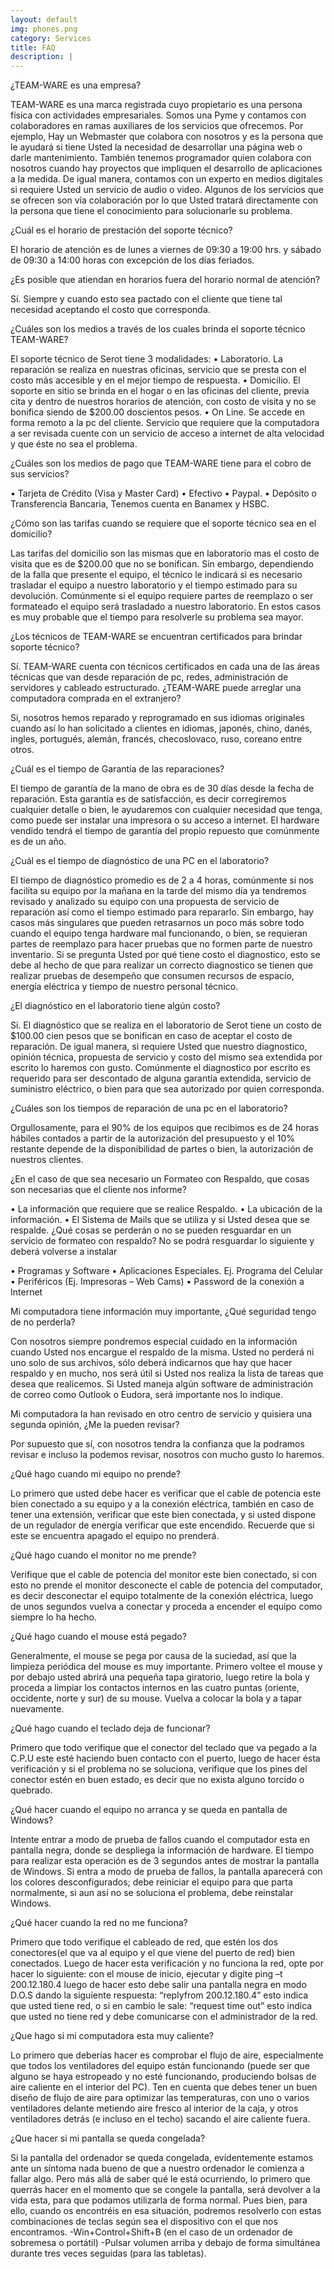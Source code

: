```yaml
---
layout: default
img: phones.png
category: Services
title: FAQ
description: |
---
```


¿TEAM-WARE es una empresa?

  TEAM-WARE es una marca registrada cuyo propietario es una persona física con actividades empresariales. Somos una Pyme y contamos con colaboradores en ramas auxiliares de los servicios que ofrecemos. Por ejemplo, Hay un Webmaster que colabora con nosotros y es la persona que le ayudará si tiene Usted la necesidad de desarrollar una página web o darle mantenimiento. También tenemos programador quien colabora con nosotros cuando hay proyectos que impliquen el desarrollo de aplicaciones a la medida. De igual manera, contamos con un experto en medios digitales si requiere Usted un servicio de audio o video. Algunos de los servicios que se ofrecen son vía colaboración por lo que Usted tratará directamente con la persona que tiene el conocimiento para solucionarle su problema.


¿Cuál es el horario de prestación del soporte técnico?

  El horario de atención es de lunes a viernes de 09:30 a 19:00 hrs. y sábado de 09:30 a 14:00 horas con excepción de los días feriados.
  

¿Es posible que atiendan en horarios fuera del horario normal de atención?

  Sí. Siempre y cuando esto sea pactado con el cliente que tiene tal necesidad aceptando el costo que corresponda.
  
  
¿Cuáles son los medios a través de los cuales brinda el soporte técnico TEAM-WARE?

  El soporte técnico de Serot tiene 3 modalidades: • Laboratorio. La reparación se realiza en nuestras oficinas, servicio que se presta con el costo más accesible y en el mejor tiempo de respuesta. • Domicilio. El soporte en sitio se brinda en el hogar o en las oficinas del cliente, previa cita y dentro de nuestros horarios de atención, con costo de visita y no se bonifica siendo de $200.00 doscientos pesos. • On Line. Se accede en forma remoto a la pc del cliente. Servicio que requiere que la computadora a ser revisada cuente con un servicio de acceso a internet de alta velocidad y que éste no sea el problema.
  
  
¿Cuáles son los medios de pago que TEAM-WARE tiene para el cobro de sus servicios?

 • Tarjeta de Crédito (Visa y Master Card) • Efectivo • Paypal. • Depósito o Transferencia Bancaria, Tenemos cuenta en Banamex y HSBC.
 
 
¿Cómo son las tarifas cuando se requiere que el soporte técnico sea en el domicilio?

  Las tarifas del domicilio son las mismas que en laboratorio mas el costo de visita que es de $200.00 que no se bonifican. Sin embargo, dependiendo de la falla que presente el equipo, el técnico le indicará si es necesario trasladar el equipo a nuestro laboratorio y el tiempo estimado para su devolución. Comúnmente si el equipo requiere partes de reemplazo o ser formateado el equipo será trasladado a nuestro laboratorio. En estos casos es muy probable que el tiempo para resolverle su problema sea mayor.
  
 
¿Los técnicos de TEAM-WARE se encuentran certificados para brindar soporte técnico?

Sí. TEAM-WARE cuenta con técnicos certificados en cada una de las áreas técnicas que van desde reparación de pc, redes, administración de servidores y cableado estructurado.
¿TEAM-WARE puede arreglar una computadora comprada en el extranjero?

Si, nosotros hemos reparado y reprogramado en sus idiomas originales cuando así lo han solicitado a clientes en idiomas, japonés, chino, danés, ingles, portugués, alemán, francés, checoslovaco, ruso, coreano entre otros.

¿Cuál es el tiempo de Garantía de las reparaciones?

El tiempo de garantía de la mano de obra es de 30 días desde la fecha de reparación. Esta garantía es de satisfacción, es decir corregiremos cualquier detalle o bien, le ayudaremos con cualquier necesidad que tenga, como puede ser instalar una impresora o su acceso a internet. El hardware vendido tendrá el tiempo de garantía del propio repuesto que comúnmente es de un año.


¿Cuál es el tiempo de diagnóstico de una PC en el laboratorio?

El tiempo de diagnóstico promedio es de 2 a 4 horas, comúnmente si nos facilita su equipo por la mañana en la tarde del mismo día ya tendremos revisado y analizado su equipo con una propuesta de servicio de reparación así como el tiempo estimado para repararlo. Sin embargo, hay casos más singulares que pueden retrasarnos un poco más sobre todo cuando el equipo tenga hardware mal funcionando, o bien, se requieran partes de reemplazo para hacer pruebas que no formen parte de nuestro inventario. Si se pregunta Usted por qué tiene costo el diagnostico, esto se debe al hecho de que para realizar un correcto diagnostico se tienen que realizar pruebas de desempeño que consumen recursos de espacio, energía eléctrica y tiempo de nuestro personal técnico.


¿El diagnóstico en el laboratorio tiene algún costo?

Si. El diagnóstico que se realiza en el laboratorio de Serot tiene un costo de $100.00 cien pesos que se bonifican en caso de aceptar el costo de reparación. De igual manera, si requiere Usted que nuestro diagnostico, opinión técnica, propuesta de servicio y costo del mismo sea extendida por escrito lo haremos con gusto. Comúnmente el diagnostico por escrito es requerido para ser descontado de alguna garantía extendida, servicio de suministro eléctrico, o bien para que sea autorizado por quien corresponda.


¿Cuáles son los tiempos de reparación de una pc en el laboratorio?

Orgullosamente, para el 90% de los equipos que recibimos es de 24 horas hábiles contados a partir de la autorización del presupuesto y el 10% restante depende de la disponibilidad de partes o bien, la autorización de nuestros clientes.


¿En el caso de que sea necesario un Formateo con Respaldo, que cosas son necesarias que el cliente nos informe?

• La información que requiere que se realice Respaldo. • La ubicación de la información. • El Sistema de Mails que se utiliza y si Usted desea que se respalde.
¿Qué cosas se perderán o no se pueden resguardar en un servicio de formateo con respaldo? No se podrá resguardar lo siguiente y deberá volverse a instalar

• Programas y Software • Aplicaciones Especiales. Ej. Programa del Celular • Periféricos (Ej. Impresoras – Web Cams) • Password de la conexión a Internet


Mi computadora tiene información muy importante, ¿Qué seguridad tengo de no perderla?

Con nosotros siempre pondremos especial cuidado en la información cuando Usted nos encargue el respaldo de la misma. Usted no perderá ni uno solo de sus archivos, sólo deberá indicarnos que hay que hacer respaldo y en mucho, nos será útil si Usted nos realiza la lista de tareas que desea que realicemos. Si Usted maneja algún software de administración de correo como Outlook o Eudora, será importante nos lo indique.  


Mi computadora la han revisado en otro centro de servicio y quisiera una segunda opinión, ¿Me la pueden revisar?

Por supuesto que sí, con nosotros tendra la confianza que la podramos revisar e incluso la podemos revisar, nosotros con mucho gusto lo haremos.


¿Qué hago cuando mi equipo no prende?

Lo primero que usted debe hacer es verificar que el cable de potencia este bien conectado a su equipo y a la conexión eléctrica, también en caso de tener una extensión, verificar que este bien conectada, y si usted dispone de un regulador de energía verificar que este encendido. Recuerde que si este se encuentra apagado el equipo no prenderá.


¿Qué hago cuando el monitor no me prende?

Verifique que el cable de potencia del monitor este bien conectado, si con esto no prende el monitor desconecte el cable de potencia del computador, es decir desconectar el equipo totalmente de la conexión eléctrica, luego de unos segundos vuelva a conectar y proceda a encender el equipo como siempre lo ha hecho.


¿Qué hago cuando el mouse está pegado?

Generalmente, el mouse se pega por causa de la suciedad, así que la limpieza periódica del mouse es muy importante. Primero voltee el mouse y por debajo usted abrirá una pequeña tapa giratorio, luego retire la bola y proceda a limpiar los contactos internos en las cuatro puntas (oriente, occidente, norte y sur) de su mouse. Vuelva a colocar la bola y a tapar nuevamente.  

¿Qué hago cuando el teclado deja de funcionar?

Primero que todo verifique que el conector del teclado que va pegado a la C.P.U este esté haciendo buen contacto con el puerto, luego de hacer ésta verificación y si el problema no se soluciona, verifique que los pines del conector estén en buen estado, es decir que no exista alguno torcido o quebrado.


¿Qué hacer cuando el equipo no arranca y se queda en pantalla de Windows?

Intente entrar a modo de prueba de fallos cuando el computador esta en pantalla negra, donde se despliega la información de hardware. El tiempo para realizar esta operación es de 3 segundos antes de mostrar la pantalla de Windows. Si entra a modo de prueba de fallos, la pantalla aparecerá con los colores desconfigurados; debe reiniciar el equipo para que parta normalmente, si aun así no se soluciona el problema, debe reinstalar Windows.


¿Qué hacer cuando la red no me funciona?

Primero que todo verifique el cableado de red, que estén los dos conectores(el que va al equipo y el que viene del puerto de red) bien conectados. Luego de hacer esta verificación y no funciona la red, opte por hacer lo siguiente: con el mouse de inicio, ejecutar y digite ping –t 200.12.180.4 luego de hacer esto debe salir una pantalla negra en modo D.O.S dando la siguiente respuesta: “replyfrom 200.12.180.4” esto indica que usted tiene red, o si en cambio le sale: “request time out” esto indica que usted no tiene red y debe comunicarse con el administrador de la red.

¿Que hago si mi computadora esta muy caliente?

Lo primero que deberías hacer es comprobar el flujo de aire, especialmente que todos los ventiladores del equipo están funcionando (puede ser que alguno se haya estropeado y no esté funcionando, produciendo bolsas de aire caliente en el interior del PC). Ten en cuenta que debes tener un buen diseño de flujo de aire para optimizar las temperaturas, con uno o varios ventiladores delante metiendo aire fresco al interior de la caja, y otros ventiladores detrás (e incluso en el techo) sacando el aire caliente fuera.


¿Que hacer si mi pantalla se queda congelada?

Si la pantalla del ordenador se queda congelada, evidentemente estamos ante un síntoma nada bueno de que a nuestro ordenador le comienza a fallar algo. Pero más allá de saber qué le está ocurriendo, lo primero que querrás hacer en el momento que se congele la pantalla, será devolver a la vida esta, para que podamos utilizarla de forma normal. Pues bien, para ello, cuando os encontréis en esa situación, podremos resolverlo con estas combinaciones de teclas según sea el dispositivo con el que nos encontramos.
-Win+Control+Shift+B (en el caso de un ordenador de sobremesa o portátil) -Pulsar volumen arriba y debajo de forma simultánea durante tres veces seguidas (para las tabletas).
